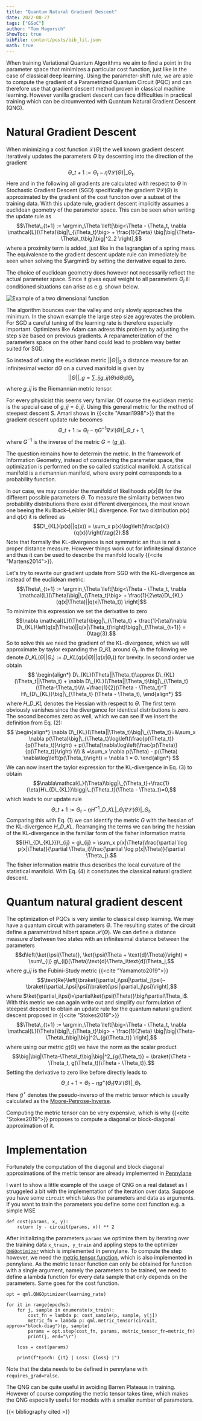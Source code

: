 ```yaml
---
title: "Quantum Natural Gradient Descent"
date: 2022-08-27
tags: ["GSoC"]
author: "Tom Magorsch"
ShowToc: true
bibFile: content/posts/bib_lit.json
math: true
---
```


When training Variational Quantum Algorithms we aim to find a point in the parameter space that minimizes a particular cost function, just like in the case of classical deep learning.
Using the parameter-shift rule, we are able to compute the gradient of a Parametrized Quantum Circuit (PQC) and can therefore use that gradient descent method proven in classical machine learning.
However vanilla gradient descent can face difficulties in practical training which can be circumvented with Quantum Natural Gradient Descent (QNG).

# Natural Gradient Descent

When minimizing a cost function $\mathcal{L}(\Theta)$ the well known gradient descent iteratively updates the parameters $\Theta$ by descenting into the direction of the gradient
$$\Theta\_{t+1} := \Theta_t - \eta \nabla \mathcal{L}(\Theta)\big|\_{\Theta_t}.$$
Here and in the following all gradients are calculated with respect to $\Theta$
In Stochastic Gradient Descent (SGD) specifically the gradient $\nabla \mathcal{L}(\Theta)$ is approximated by the gradient of the cost funciton over a subset of the training data.
With this update rule, gradient descent implicitly assumes a euclidean geometry of the parameter space. This can be seen when writing the update rule as
$$\Theta\_{t+1} := \argmin_\Theta \left[\big<\Theta - \Theta_t, \nabla \mathcal{L}(\Theta)\big|\_{\Theta_t}\big> + \frac{1}{2\eta} \big|\big|\Theta-\Theta\_t\big|\big|^2_2 \right],$$
where a proximity term is added, just like in the lagrangian of a spring mass.
The equivalence to the gradient descent update rule can immediately be seen when solving the $\argmin$ by setting the derivative equal to zero. 

The choice of euclidean geometry does however not necessarily reflect the actual parameter space.
Since it gives equal weight to all parameters $\Theta_i$ ill conditioned situations can arise as e.g. shown below.

![Example of a two dimensional function](../grad.png#center)

The algorithm bounces over the valley and only slowly approaches the minimum. In the shown example the large step size aggrevates the problem. For SGD a careful tuning of the learning rate is therefore especially important. Optimizers like Adam can adress this problem by adjusting the step size based on previous gradients.
A reparameterization of the parameters space on the other hand could lead to problem way better suited for SGD.

So instead of using the euclidean metric $||\Theta||_2$ a distance measure for an infinitesimal vector $\text{d}\Theta$ on a curved manifold is given by
$$||\Theta||\_{g} = \sum\_{ij}g\_{ij}(\Theta)\text{d}\Theta_i\text{d}\Theta_j,$$
where $g\_{ij}$ is the Riemannian metric tensor.

For every physicist this seems very familiar. Of course the euclidean metric is the special case of $g\_{ij}=\delta\_{ij}$.
Using this general metric for the method of steepest descent S. Amari shows in {{<cite "Amari1998">}} that the gradient descent update rule becomes
$$\Theta\_{t+1} := \Theta_t - \eta G^{-1}\nabla\mathcal{L}(\Theta)\big|\_{\Theta\_{t+1}}\tag{1},$$
where $G^{-1}$ is the inverse of the metric $G = (g\_{ij})$.

The question remains how to determin the metric. In the framework of Information Geometry, instead of considering the parameter space, the optimization is performed on the so called statistical manifold.
A statistical manifold is a riemannian manifold, where every point corresponds to a probability function.

In our case, we may consider the manifold of likelihoods $p(x|\Theta)$ for the different possible parameters $\Theta$.
To measure the similarity between two probability distributions there exist different divergences, the most known one beeing the Kullback–Leibler (KL) divergence. For two distribution $p(x)$ and $q(x)$ it is defined as
$$D\_{KL}(p(x)||q(x)) = \sum_x p(x)\log\left(\frac{p(x)}{q(x)}\right)\tag{2}.$$
Note that formally the KL-divergence is not symmetric an thus is not a proper distance measure. However things work out for infinitesimal distance and thus it can be used to describe the manifold locally {{<cite "Martens2014">}}.

Let's try to rewrite our gradient update from SGD with the KL-divergence as instead of the euclidean metric:
$$\Theta\_{t+1} := \argmin_\Theta \left[\big<\Theta - \Theta_t, \nabla \mathcal{L}(\Theta)\big|\_{\Theta_t}\big> + \frac{1}{2\eta}D\_{KL}(q(x|\Theta)||q(x|\Theta_t)) \right]$$
To minimize this expression we set the derivative to zero
$$\nabla \mathcal{L}(\Theta)\bigg|\_{\Theta_t} + \frac{1}{\eta}\nabla D\_{KL}\left(q(x|\Theta)||q(x|\Theta_t)\right)\bigg|\_{\Theta\_{t+1}} = 0\tag{3}.$$
So to solve this we need the gradient of the KL-divergence, which we will approximate by taylor expanding the $D\_{KL}$ around $\Theta_t$. In the following we denote $D\_{KL}(\Theta||\Theta_t) := D\_{KL}(q(x|\Theta)||q(x|\Theta_t))$ for brevity. In second order we obtain
$$
\begin{align*}
D\_{KL}(\Theta||\Theta_t)\approx D\_{KL}(\Theta_t||\Theta_t) + \nabla D\_{KL}(\Theta||\Theta_t)\big|\_{\Theta_t}(\Theta-\Theta_t)\\\\ +\frac{1}{2}(\Theta - \Theta_t)^T H\_{D\_{KL}}\big|\_{\Theta_t} (\Theta - \Theta_t),
\end{align*}
$$
where $H\_{D\_{KL}}$ denotes the Hessian with respect to $\Theta$.
The first term obviously vanishes since the divergance for identical distributions is zero. The second becomes zero as well, which we can see if we insert the definition from Eq. $(2)$:
$$
\begin{align*}
\nabla D\_{KL}(\Theta||\Theta_t)\big|\_{\Theta_t}=&\sum_x \nabla p(\Theta)\big|\_{\Theta_t}\log\left(\frac{p(\Theta_t)}{p(\Theta_t)}\right) + p(\Theta)\nabla\log\left(\frac{p(\Theta)}{p(\Theta_t)}\right) \\\\
& =\sum_x \nabla p(\Theta) - p(\Theta) \nabla\log\left(p(\Theta_t)\right) = \nabla 1 = 0.
\end{align*}
$$
We can now insert the taylor expression for the KL-divergence in Eq. $(3)$ to obtain
$$\nabla\mathcal{L}(\Theta)\bigg|\_{\Theta_t}+\frac{1}{\eta}H\_{D\_{KL}}\bigg|\_{\Theta_t}(\Theta - \Theta_t)=0,$$
which leads to our update rule
$$\Theta\_{t+1} := \Theta_t - \eta H^{-1}\_{D\_{KL}}\bigg|\_{\Theta_t}\nabla\mathcal{L}(\Theta)\bigg|\_{\Theta_t} \tag{4}.$$
Comparing this with Eq. $(1)$ we can identify the metric $G$ with the hessian of the KL-divergence $H\_{D\_{KL}}$.
Rearranging the terms we can bring the hessian of the KL-divergence in the familiar form of the fisher information matrix
$${H\_{D\_{KL}}}\_{ij} = g\_{ij} = \sum_x p(x|\Theta)\frac{\partial \log p(x|\Theta)}{\partial \Theta_i}\frac{\partial \log p(x|\Theta)}{\partial \Theta_j}.$$
The fisher information matrix thus describes the local curvature of the statistical manifold.
With Eq. $(4)$ it constitutes the classical natural gradient descent.

# Quantum natural gradient descent

The optimization of PQCs is very similar to classical deep learning. We may have a quantum circuit with parameters $\Theta$. The resulting states of the circuit define a parametrized hilbert space $\mathcal{H}(\Theta)$.
We can define a distance measure $d$ between two states with an infinitesimal distance between the parameters
$$d\left(\ket{\psi(\Theta)}, \ket{\psi(\Theta + \text{d}\Theta)}\right) = \sum\_{ij} g\_{ij}(\Theta)\text{d}\Theta_i\text{d}\Theta_j,$$
where $g\_{ij}$ is the Fubini-Study metric {{<cite "Yamamoto2019">}} 
$$\text{Re}\left[\braket{\partial_i\psi|\partial_j\psi}-\braket{\partial_i\psi|\psi}\braket{\psi|\partial_j\psi}\right],$$
where $\ket{\partial_i\psi}=\partial\ket{\psi(\Theta)}\big/\partial\Theta_i$.
With this metric we can again write out and simplify our formulation of steepest descent to obtain an update rule for the quantum natural gradient descent proposed in {{<cite "Stokes2019">}}
$$\Theta\_{t+1} := \argmin_\Theta \left[\big<\Theta - \Theta_t, \nabla \mathcal{L}(\Theta)\big|\_{\Theta_t}\big> + \frac{1}{2\eta} \big|\big|\Theta-\Theta\_t\big|\big|^2\_{g(\Theta_t)} \right],$$
where using our metric $g(\Theta)$ we have the norm as the scalar product
$$\big|\big|\Theta-\Theta\_t\big|\big|^2_{g(\Theta_t)} = \braket{\Theta - \Theta_t, g(\Theta_t)(\Theta - \Theta_t)}.$$
Setting the derivative to zero like before directly leads to
$$\Theta\_{t+1} = \Theta_t - \eta g^+(\Theta_t)\nabla\mathcal{L}(\Theta)\big|\_{\Theta_t}.$$
Here $g^+$ denotes the pseudo-inverso of the metric tensor which is usually calculated as the [Moore-Penrose-Inverse](https://en.wikipedia.org/wiki/Moore–Penrose_inverse).

Computing the metric tensor can be very expensive, which is why {{<cite "Stokes2019">}} proposes to compute a diagonal or block-diagonal approximation of it. 

# Implementation 

Fortunately the computation of the diagonal and block diagonal approximations of the metric tensor are already implemented in [Pennylane](https://pennylane.ai)

I want to show a little example of the usage of QNG on a real dataset as I struggeled a bit with the implementation of the iteration over data. Suppose you have some `circuit` which takes the parameters and data as arguments. 
If you want to train the parameters you define some cost function e.g. a simple MSE

```
def cost(params, x, y):
    return (y - circuit(params, x)) ** 2
```

After initializing the parameters `params` we optimize them by iterating over the training data `x_train, y_train` and appling steps to the optimizer [`QNGOptimizer`](https://docs.pennylane.ai/en/stable/code/api/pennylane.QNGOptimizer.html) which is implemented in pennylane.
To compute the step however, we need the [metric tensor function](https://docs.pennylane.ai/en/stable/code/api/pennylane.metric_tensor.html), which is also implemented in pennylane.
As the metric tensor function can only be obtained for function with a single argument, namely the parameters to be trained, we need to define a lambda function for every data sample that only depends on the parameters. Same goes for the cost function.

```
opt = qml.QNGOptimizer(learning_rate)

for it in range(epochs):
    for j, sample in enumerate(x_train):        
        cost_fn = lambda p: cost_sample(p, sample, y[j])
        metric_fn = lambda p: qml.metric_tensor(circuit, approx="block-diag")(p, sample)
        params = opt.step(cost_fn, params, metric_tensor_fn=metric_fn)
        print(j, end="\r")

    loss = cost(params)
    
    print(f"Epoch: {it} | Loss: {loss} |")
```

Note that the data needs to be defined in pennylane with `requires_grad=False`.

The QNG can be quite useful in avoiding Barren Plateaus in training.
However of course computing the metric tensor takes time, which makes the QNG especially useful for models with a smaller number of parameters.

{{< bibliography cited >}}

